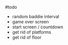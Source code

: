 #todo

- random baddie interval
- game over screen
- start screen / countdown
- get rid of platforms
- get rid of floor
